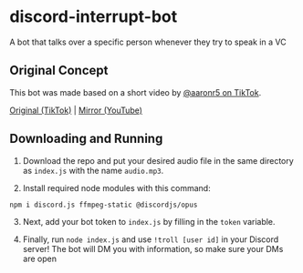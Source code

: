 # discord-interrupt-bot
A bot that talks over a specific person whenever they try to speak in a VC

## Original Concept
This bot was made based on a short video by [@aaronr5 on TikTok](https://www.tiktok.com/@aaronr5).

[Original (TikTok)](https://www.tiktok.com/@aaronr5/video/6964188527932247302) | [Mirror (YouTube)](https://www.youtube.com/watch?v=rJqr_vRX7jg)

## Downloading and Running
1. Download the repo and put your desired audio file in the same directory as ``index.js`` with the name ``audio.mp3``. 

2. Install required node modules with this command:
```
npm i discord.js ffmpeg-static @discordjs/opus
```

3. Next, add your bot token to ``index.js`` by filling in the ``token`` variable.

4. Finally, run ``node index.js`` and use ``!troll [user id]``  in your Discord server! The bot will DM you with information, so make sure your DMs are open
